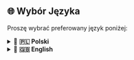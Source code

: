 ## 🌐 Wybór Języka

Proszę wybrać preferowany język poniżej:


<details>
  <summary>🔹 <strong>🇵🇱 Polski</strong></summary>
  
<h1 align="center">
🚀 Konfiguracja Argumentów JVM dla<br>
Hex:Abyss 𝕃𝕀𝕋𝔼 Modpack
</h1>

<p align="center"><strong>O co chodzi?</strong><br>
Ten plik zawiera rekomendowane argumenty <code>JVM</code>, które należy dodać do launchera  
(<em>CurseForge</em>, oficjalny Minecraft launcher lub <em>TLauncher</em>)  
do uruchomienia <a href="https://github.com/borianek/HexAbyss?tab=readme-ov-file#-modpack--odmiany-" target="_blank"><strong>LITE</strong></a> odmiany modpacka <span style="color:#FF6B6B;"><strong>Hex:Abyss</strong></span>.
</p>

---

## 🎯 Argumenty JVM

Zamieść poniższy blok w polu **JVM Arguments** lub **Additional Arguments** swojego launchera:

```yaml
-Xms3G
-Xmx4G
-XX:+UseG1GC
-XX:+UnlockExperimentalVMOptions
-XX:G1NewSizePercent=20
-XX:G1MaxNewSizePercent=40
-XX:G1HeapRegionSize=8M
-XX:G1ReservePercent=20
-XX:MaxGCPauseMillis=50
-XX:G1MixedGCL
```

<h3 align="center" style="color:#4C9AFF;">🚀 Jak dodać te argumenty</h3>

<table>
  <thead>
    <tr>
      <th align="left">Launcher</th>
      <th align="left">Kroki</th>
    </tr>
  </thead>
  <tbody>
    <tr>
      <td>🔹 <strong>CurseForge</strong></td>
      <td>Wejdź w instancję modpacka → <strong>Ustawienia</strong> → pole <strong>Additional Arguments</strong></td>
    </tr>
    <tr>
      <td>🔹 <strong>Oficjalny launcher Minecraft</strong></td>
      <td><strong>Instalacje</strong> → Edytuj odpowiednią instancję → rozwiń <strong>Więcej opcji</strong> → pole <strong>JVM Arguments</strong></td>
    </tr>
    <tr>
      <td>🔹 <strong>TLauncher</strong></td>
      <td>Kliknij ikonę koła zębatego (Settings) → zakładka <strong>JVM arguments</strong></td>
    </tr>
  </tbody>
</table>

<div style="background-color:#F8D7DA; border-left:5px solid #F5C6CB; padding:10px; margin-top:1em;">
  <strong style="color:#721C24;">⚠️ Uwaga:</strong>  
  Te argumenty JVM oraz wersja <strong>LITE</strong> są przeznaczone wyłącznie dla użytkowników posiadających około <strong>8 GB RAM</strong>.
</div>

<h3 align="center">🚀 Co one robią? 🚀</h2>

<table>
  <thead>
    <tr>
      <th align="left">Argument</th>
      <th align="left">Opis</th>
    </tr>
  </thead>
  <tbody>
    <tr>
      <td><code>-Xms3G</code></td>
      <td>Ustala początkowy rozmiar sterty JVM na 3 GB, co gwarantuje przewidywalne zarządzanie pamięcią od samego startu.</td>
    </tr>
    <tr>
      <td><code>-Xmx4G</code></td>
      <td>Ogranicza maksymalny rozmiar sterty do 4 GB, chroniąc przed <em>OutOfMemoryError</em> i pozostawiając zasoby dla systemu operacyjnego.</td>
    </tr>
    <tr>
      <td><code>-XX:+UseG1GC</code></td>
      <td>Aktywuje Garbage-First Collector (G1GC), zoptymalizowany pod kątem aplikacji z dużymi obszarami sterty, jak Minecraft.</td>
    </tr>
    <tr>
      <td><code>-XX:+UnlockExperimentalVMOptions</code></td>
      <td>Odblokowuje zaawansowane, eksperymentalne opcje JVM niezbędne do pełnej konfiguracji G1GC.</td>
    </tr>
    <tr>
      <td><code>-XX:G1NewSizePercent=20</code></td>
      <td>Ustala minimalny rozmiar generacji młodej (Young Gen) na 20 % całkowitej sterty, zapewniając efektywne i częstsze krótkie cykle GC.</td>
    </tr>
    <tr>
      <td><code>-XX:G1MaxNewSizePercent=40</code></td>
      <td>Definiuje maksymalny udział Young Gen w stercie na 40 %, balansując czas i częstotliwość cykli odpadów.</td>
    </tr>
    <tr>
      <td><code>-XX:G1HeapRegionSize=8M</code></td>
      <td>Określa wielkość regionu sterty na 8 MB, umożliwiając bardziej granularne zarządzanie pamięcią i segregację obiektów.</td>
    </tr>
    <tr>
      <td><code>-XX:G1ReservePercent=20</code></td>
      <td>Rezerwuje 20 % sterty jako bufor dla procesów GC, zapobiegając nieoczekiwanemu rozszerzaniu pamięci.</td>
    </tr>
    <tr>
      <td><code>-XX:MaxGCPauseMillis=50</code></td>
      <td>Ustawia docelowy czas pauzy GC na maksymalnie 50 ms, co przekłada się na płynniejsze działanie gry.</td>
    </tr>
    <tr>
      <td><code>-XX:G1MixedGCLiveThresholdPercent=35</code></td>
      <td>Próg 35 % żywych obiektów w regionie decyduje o włączeniu go do mieszanego cyklu GC, optymalizując jego zakres.</td>
    </tr>
    <tr>
      <td><code>-XX:+AlwaysPreTouch</code></td>
      <td>Wymusza wstępne przydzielenie i „dotknięcie” całej sterty przy starcie JVM, minimalizując późniejsze opóźnienia GC.</td>
    </tr>
  </tbody>
</table>

<h4 align="center">🚀 A można prościej? 🚀</h4>
<div align="center">
  <table>
    <thead>
      <tr>
        <th align="left">Argument</th>
        <th align="left">Cel</th>
      </tr>
    </thead>
    <tbody>
      <tr>
        <td><code>-Xms3G</code></td>
        <td>Początkowy RAM: 3 GB</td>
      </tr>
      <tr>
        <td><code>-Xmx4G</code></td>
        <td>Maksymalny RAM: 4 GB</td>
      </tr>
      <tr>
        <td><code>-XX:+UseG1GC</code></td>
        <td>Usprawnione sprzątanie pamięci</td>
      </tr>
      <tr>
        <td><code>-XX:+UnlockExperimentalVMOptions</code></td>
        <td>Odblokowanie opcji JVM</td>
      </tr>
      <tr>
        <td><code>-XX:G1NewSizePercent=20</code></td>
        <td>Min. 20 % dla nowych obiektów</td>
      </tr>
      <tr>
        <td><code>-XX:G1MaxNewSizePercent=40</code></td>
        <td>Max. 40 % dla nowych obiektów</td>
      </tr>
      <tr>
        <td><code>-XX:G1HeapRegionSize=8M</code></td>
        <td>Regiony sterty: 8 MB</td>
      </tr>
      <tr>
        <td><code>-XX:G1ReservePercent=20</code></td>
        <td>20 % RAM w rezerwie</td>
      </tr>
      <tr>
        <td><code>-XX:MaxGCPauseMillis=50</code></td>
        <td>Pauzy sprzątania < 50 ms</td>
      </tr>
      <tr>
        <td><code>-XX:G1MixedGCLiveThresholdPercent=35</code></td>
        <td>Sprzątanie przy ≥ 35 % użycia</td>
      </tr>
      <tr>
        <td><code>-XX:+AlwaysPreTouch</code></td>
        <td>Przygotowanie pamięci na start</td>
      </tr>
    </tbody>
  </table>
</div>


</details>

<details>
  <summary>🔹 <strong>🇬🇧 English</strong></summary>
  <h1 align="center">
🚀 JVM Arguments Configuration for<br>
Hex:Abyss 𝕃𝕀𝕋𝔼 Modpack
</h1>

<p align="center"><strong>What's this about?</strong><br>
This file contains the recommended <code>JVM</code> arguments to add to your launcher  
(<em>CurseForge</em>, the official Minecraft launcher, or <em>TLauncher</em>)  
to run the <a href="https://github.com/borianek/HexAbyss?tab=readme-ov-file#-modpack--variants-" target="_blank"><strong>LITE</strong></a> variant of the <span style="color:#FF6B6B;"><strong>Hex:Abyss</strong></span> modpack.
</p>

---

## 🎯 JVM Arguments

Place the following block in the **JVM Arguments** or **Additional Arguments** field of your launcher:

```yaml
-Xms3G
-Xmx4G
-XX:+UseG1GC
-XX:+UnlockExperimentalVMOptions
-XX:G1NewSizePercent=20
-XX:G1MaxNewSizePercent=40
-XX:G1HeapRegionSize=8M
-XX:G1ReservePercent=20
-XX:MaxGCPauseMillis=50
-XX:G1MixedGCL
```
<table>
  <thead>
    <tr>
      <th align="left">Launcher</th>
      <th align="left">Steps</th>
    </tr>
  </thead>
  <tbody>
    <tr>
      <td>🔹 <strong>CurseForge</strong></td>
      <td>Open the modpack instance → <strong>Settings</strong> → <strong>Additional Arguments</strong> field</td>
    </tr>
    <tr>
      <td>🔹 <strong>Official Minecraft Launcher</strong></td>
      <td><strong>Installations</strong> → Edit the desired profile → expand <strong>More Options</strong> → <strong>JVM Arguments</strong> field</td>
    </tr>
    <tr>
      <td>🔹 <strong>TLauncher</strong></td>
      <td>Click the gear icon (Settings) → <strong>JVM arguments</strong> tab</td>
    </tr>
  </tbody>
</table>
<div style="background-color:#F8D7DA; border-left:5px solid #F5C6CB; padding:10px; margin-top:1em;">
  <strong style="color:#721C24;">⚠️ Note:</strong>  
  These JVM arguments and the <strong>LITE</strong> version are intended only for users with around <strong>8 GB RAM</strong>.
</div>

<h3 align="center">🚀 What do they do? 🚀</h3>

<table>
  <thead>
    <tr>
      <th align="left">Argument</th>
      <th align="left">Description</th>
    </tr>
  </thead>
  <tbody>
    <tr>
      <td><code>-Xms3G</code></td>
      <td>Sets the JVM heap’s initial size to 3 GB, ensuring predictable memory management from the start.</td>
    </tr>
    <tr>
      <td><code>-Xmx4G</code></td>
      <td>Limits the maximum heap size to 4 GB, preventing <em>OutOfMemoryError</em> and leaving resources for the OS.</td>
    </tr>
    <tr>
      <td><code>-XX:+UseG1GC</code></td>
      <td>Enables the Garbage-First Collector (G1GC), optimized for applications with large heaps like Minecraft.</td>
    </tr>
    <tr>
      <td><code>-XX:+UnlockExperimentalVMOptions</code></td>
      <td>Unlocks advanced experimental JVM options required for full G1GC tuning.</td>
    </tr>
    <tr>
      <td><code>-XX:G1NewSizePercent=20</code></td>
      <td>Sets the young generation size to at least 20 % of the heap, yielding efficient, frequent short GC cycles.</td>
    </tr>
    <tr>
      <td><code>-XX:G1MaxNewSizePercent=40</code></td>
      <td>Limits the young generation to at most 40 % of the heap, balancing pause time and frequency.</td>
    </tr>
    <tr>
      <td><code>-XX:G1HeapRegionSize=8M</code></td>
      <td>Defines each heap region as 8 MB, allowing finer-grained memory management and object segregation.</td>
    </tr>
    <tr>
      <td><code>-XX:G1ReservePercent=20</code></td>
      <td>Reserves 20 % of the heap as a buffer for GC processes, preventing unexpected heap expansion.</td>
    </tr>
    <tr>
      <td><code>-XX:MaxGCPauseMillis=50</code></td>
      <td>Targets a maximum GC pause time of 50 ms, resulting in smoother gameplay.</td>
    </tr>
    <tr>
      <td><code>-XX:G1MixedGCLiveThresholdPercent=35</code></td>
      <td>Includes regions with ≥ 35 % live objects in mixed GC cycles, optimizing collection scope.</td>
    </tr>
    <tr>
      <td><code>-XX:+AlwaysPreTouch</code></td>
      <td>Forces the JVM to pre-touch the entire heap at startup, minimizing later GC latency spikes.</td>
    </tr>
  </tbody>
</table>

<h4 align="center">🚀 Is there, like, an easier way? 🚀</h4>
<div align="center">
  <table>
    <thead>
      <tr>
        <th align="left">Argument</th>
        <th align="left">Purpose</th>
      </tr>
    </thead>
    <tbody>
      <tr>
        <td><code>-Xms3G</code></td>
        <td>Initial RAM: 3 GB</td>
      </tr>
      <tr>
        <td><code>-Xmx4G</code></td>
        <td>Max RAM: 4 GB</td>
      </tr>
      <tr>
        <td><code>-XX:+UseG1GC</code></td>
        <td>Improved memory cleanup</td>
      </tr>
      <tr>
        <td><code>-XX:+UnlockExperimentalVMOptions</code></td>
        <td>Unlock JVM options</td>
      </tr>
      <tr>
        <td><code>-XX:G1NewSizePercent=20</code></td>
        <td>Min. 20 % for new objects</td>
      </tr>
      <tr>
        <td><code>-XX:G1MaxNewSizePercent=40</code></td>
        <td>Max. 40 % for new objects</td>
      </tr>
      <tr>
        <td><code>-XX:G1HeapRegionSize=8M</code></td>
        <td>Heap regions: 8 MB</td>
      </tr>
      <tr>
        <td><code>-XX:G1ReservePercent=20</code></td>
        <td>20 % RAM reserved</td>
      </tr>
      <tr>
        <td><code>-XX:MaxGCPauseMillis=50</code></td>
        <td>GC pauses &lt; 50 ms</td>
      </tr>
      <tr>
        <td><code>-XX:G1MixedGCLiveThresholdPercent=35</code></td>
        <td>Trigger GC ≥ 35 % live usage</td>
      </tr>
      <tr>
        <td><code>-XX:+AlwaysPreTouch</code></td>
        <td>Pre-touch memory on startup</td>
      </tr>
    </tbody>
  </table>
</div>


</details>
